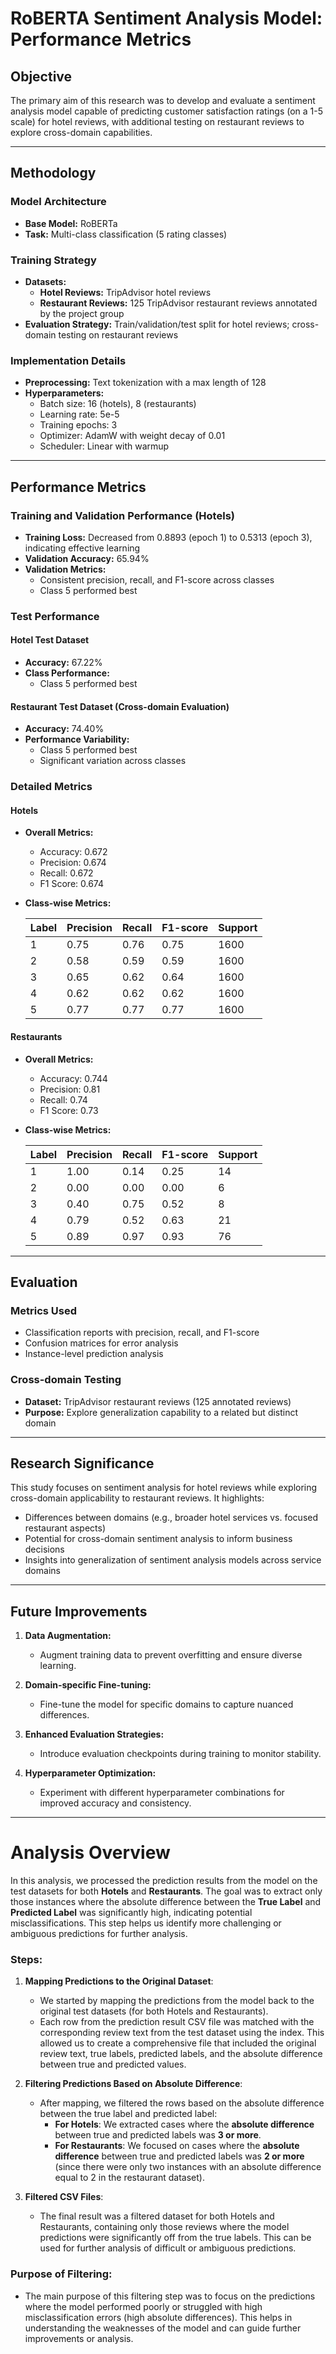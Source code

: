 # RoBERTA Sentiment Analysis Model: Performance Metrics

## Objective
The primary aim of this research was to develop and evaluate a sentiment analysis model capable of predicting customer satisfaction ratings (on a 1-5 scale) for hotel reviews, with additional testing on restaurant reviews to explore cross-domain capabilities.

---

## Methodology

### Model Architecture
- **Base Model:** RoBERTa
- **Task:** Multi-class classification (5 rating classes)

### Training Strategy
- **Datasets:**
  - **Hotel Reviews:** TripAdvisor hotel reviews
  - **Restaurant Reviews:** 125 TripAdvisor restaurant reviews annotated by the project group
- **Evaluation Strategy:** Train/validation/test split for hotel reviews; cross-domain testing on restaurant reviews

### Implementation Details
- **Preprocessing:** Text tokenization with a max length of 128
- **Hyperparameters:**
  - Batch size: 16 (hotels), 8 (restaurants)
  - Learning rate: 5e-5
  - Training epochs: 3
  - Optimizer: AdamW with weight decay of 0.01
  - Scheduler: Linear with warmup

---

## Performance Metrics

### Training and Validation Performance (Hotels)
- **Training Loss:** Decreased from 0.8893 (epoch 1) to 0.5313 (epoch 3), indicating effective learning
- **Validation Accuracy:** 65.94%
- **Validation Metrics:**
  - Consistent precision, recall, and F1-score across classes
  - Class 5 performed best

### Test Performance

#### Hotel Test Dataset
- **Accuracy:** 67.22%
- **Class Performance:**
  - Class 5 performed best

#### Restaurant Test Dataset (Cross-domain Evaluation)
- **Accuracy:** 74.40%
- **Performance Variability:**
  - Class 5 performed best
  - Significant variation across classes

### Detailed Metrics
#### Hotels
- **Overall Metrics:**
  
  - Accuracy: 0.672
  - Precision: 0.674
  - Recall: 0.672
  - F1 Score: 0.674
- **Class-wise Metrics:**
  
  | Label | Precision | Recall | F1-score | Support |
  |-------|-----------|--------|----------|---------|
  | 1     | 0.75      | 0.76   | 0.75     | 1600    |
  | 2     | 0.58      | 0.59   | 0.59     | 1600    |
  | 3     | 0.65      | 0.62   | 0.64     | 1600    |
  | 4     | 0.62      | 0.62   | 0.62     | 1600    |
  | 5     | 0.77      | 0.77   | 0.77     | 1600    |

#### Restaurants
- **Overall Metrics:**
  
  - Accuracy: 0.744
  - Precision: 0.81
  - Recall: 0.74
  - F1 Score: 0.73
- **Class-wise Metrics:**
  
  | Label | Precision | Recall | F1-score | Support |
  |-------|-----------|--------|----------|---------|
  | 1     | 1.00      | 0.14   | 0.25     | 14      |
  | 2     | 0.00      | 0.00   | 0.00     | 6       |
  | 3     | 0.40      | 0.75   | 0.52     | 8       |
  | 4     | 0.79      | 0.52   | 0.63     | 21      |
  | 5     | 0.89      | 0.97   | 0.93     | 76      |

---

## Evaluation

### Metrics Used
- Classification reports with precision, recall, and F1-score
- Confusion matrices for error analysis
- Instance-level prediction analysis

### Cross-domain Testing
- **Dataset:** TripAdvisor restaurant reviews (125 annotated reviews)
- **Purpose:** Explore generalization capability to a related but distinct domain

---

## Research Significance
This study focuses on sentiment analysis for hotel reviews while exploring cross-domain applicability to restaurant reviews. It highlights:
- Differences between domains (e.g., broader hotel services vs. focused restaurant aspects)
- Potential for cross-domain sentiment analysis to inform business decisions
- Insights into generalization of sentiment analysis models across service domains

---

## Future Improvements

1. **Data Augmentation:**
   - Augment training data to prevent overfitting and ensure diverse learning.

2. **Domain-specific Fine-tuning:**
   - Fine-tune the model for specific domains to capture nuanced differences.

3. **Enhanced Evaluation Strategies:**
   - Introduce evaluation checkpoints during training to monitor stability.

4. **Hyperparameter Optimization:**
   - Experiment with different hyperparameter combinations for improved accuracy and consistency.

---
# Analysis Overview

In this analysis, we processed the prediction results from the model on the test datasets for both **Hotels** and **Restaurants**. The goal was to extract only those instances where the absolute difference between the **True Label** and **Predicted Label** was significantly high, indicating potential misclassifications. This step helps us identify more challenging or ambiguous predictions for further analysis.

### Steps:

1. **Mapping Predictions to the Original Dataset**:
   - We started by mapping the predictions from the model back to the original test datasets (for both Hotels and Restaurants). 
   - Each row from the prediction result CSV file was matched with the corresponding review text from the test dataset using the index. This allowed us to create a comprehensive file that included the original review text, true labels, predicted labels, and the absolute difference between true and predicted values.

2. **Filtering Predictions Based on Absolute Difference**:
   - After mapping, we filtered the rows based on the absolute difference between the true label and predicted label:
     - **For Hotels**: We extracted cases where the **absolute difference** between true and predicted labels was **3 or more**.
     - **For Restaurants**: We focused on cases where the **absolute difference** between true and predicted labels was **2 or more** (since there were only two instances with an absolute difference equal to 2 in the restaurant dataset).

3. **Filtered CSV Files**:
   - The final result was a filtered dataset for both Hotels and Restaurants, containing only those reviews where the model predictions were significantly off from the true labels. This can be used for further analysis of difficult or ambiguous predictions.

### Purpose of Filtering:
- The main purpose of this filtering step was to focus on the predictions where the model performed poorly or struggled with high misclassification errors (high absolute differences). This helps in understanding the weaknesses of the model and can guide further improvements or analysis.
